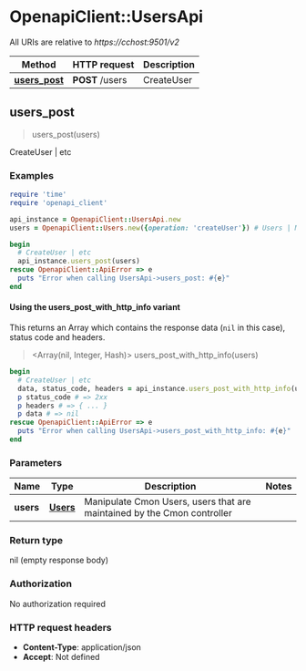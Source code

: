 # OpenapiClient::UsersApi

All URIs are relative to *https://cchost:9501/v2*

| Method | HTTP request | Description |
| ------ | ------------ | ----------- |
| [**users_post**](UsersApi.md#users_post) | **POST** /users | CreateUser | etc |


## users_post

> users_post(users)

CreateUser | etc

### Examples

```ruby
require 'time'
require 'openapi_client'

api_instance = OpenapiClient::UsersApi.new
users = OpenapiClient::Users.new({operation: 'createUser'}) # Users | Manipulate Cmon Users, users that are maintained by the Cmon controller

begin
  # CreateUser | etc
  api_instance.users_post(users)
rescue OpenapiClient::ApiError => e
  puts "Error when calling UsersApi->users_post: #{e}"
end
```

#### Using the users_post_with_http_info variant

This returns an Array which contains the response data (`nil` in this case), status code and headers.

> <Array(nil, Integer, Hash)> users_post_with_http_info(users)

```ruby
begin
  # CreateUser | etc
  data, status_code, headers = api_instance.users_post_with_http_info(users)
  p status_code # => 2xx
  p headers # => { ... }
  p data # => nil
rescue OpenapiClient::ApiError => e
  puts "Error when calling UsersApi->users_post_with_http_info: #{e}"
end
```

### Parameters

| Name | Type | Description | Notes |
| ---- | ---- | ----------- | ----- |
| **users** | [**Users**](Users.md) | Manipulate Cmon Users, users that are maintained by the Cmon controller |  |

### Return type

nil (empty response body)

### Authorization

No authorization required

### HTTP request headers

- **Content-Type**: application/json
- **Accept**: Not defined

